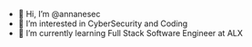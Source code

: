 - 👋 Hi, I’m @annanesec
- 👀 I’m interested in CyberSecurity and Coding
- 🌱 I’m currently learning Full Stack Software Engineer at ALX


<!---
annanesec/annanesec is a ✨ special ✨ repository because its `README.md` (this file) appears on your GitHub profile.
You can click the Preview link to take a look at your changes.
--->
